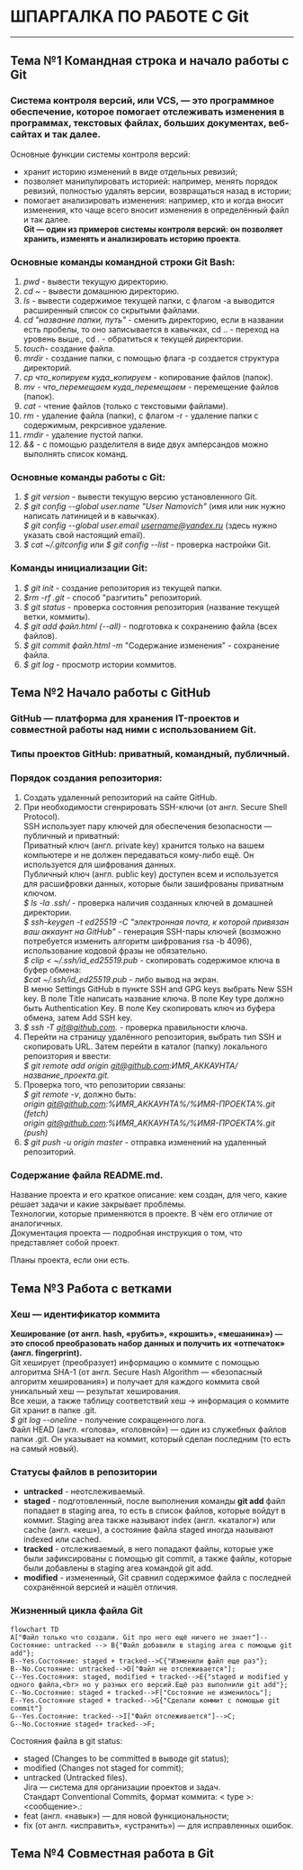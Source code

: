 # **ШПАРГАЛКА   ПО РАБОТЕ С Git**  
---


## **Тема №1 Командная строка и начало работы с Git**  


### Система контроля версий, или VCS, — это программное обеспечение, которое помогает отслеживать изменения в программах, текстовых файлах, больших документах, веб-сайтах и так далее.  


Основные функции системы контроля версий:  
* хранит историю изменений в виде отдельных ревизий;  
* позволяет манипулировать историей: например, менять порядок ревизий, полностью удалять версии, возвращаться назад в истории;  
* помогает анализировать изменения: например, кто и когда вносит изменения, кто чаще всего вносит изменения в определённый файл и так далее.  
**Git — один из примеров системы контроля версий: он позволяет хранить, изменять и анализировать историю проекта**.  


### Основные команды командной строки Git Bash:  
1. *pwd* - вывести текущую директорию.  
2. *cd ~* - вывести домашнюю директорию.  
3. *ls* - вывести содержимое текущей папки, с флагом -a выводится расширенный список со скрытыми файлами.  
4. *cd "название папки, путь"* - сменить директорию, если в названии есть пробелы, то оно записывается в кавычках, cd .. - переход на уровень выше., cd . - обратиться к текущей директории.  
5. *touch*- создание файла.  
6. *mrdir* - создание папки, с помощью флага -p создается структура директорий.  
7. *cp что_копируем куда_копируем* - копирование файлов (папок).  
8. *mv - что_перемещаем куда_перемещаем* - перемещение файлов (папок).   
9. *cat* - чтение файлов (только с текстовыми файлами).  
10. *rm* - удаление файла (папки), с флагом -r - удаление папки с содержимым, рекрсивное удаление.  
11. *rmdir* - удаление пустой папки.  
12. *&&* - с помощью разделителя в виде двух амперсандов можно выполнять список команд.  


### Основные команды работы с Git:  
1. *$ git version* - вывести текущую версию установленного Git.  
2. *$ git config --global user.name "User Namovich"* (имя или ник нужно написать латиницей и в кавычках).  
*$ git config --global user.email username@yandex.ru* (здесь нужно указать свой настоящий email).  
3. *$ cat ~/.gitconfig*  или *$ git config --list*  - проверка настройки Git.  


### Команды инициализации Git:  
1. *$ git init* - создание репозитория из текущей папки.  
2. *$rm -rf .git* - способ "разгитить" репозиторий.  
3. *$ git status* - проверка состояния репозитория (название текущей ветки, коммиты).  
4. *$ git add файл.html (--all)* - подготовка к сохранению файла (всех файлов).  
5. *$ git commit файл.html -m* "Содержание изменения" - сохранение файла.  
6. *$ git log* - просмотр истории коммитов.  


## **Тема №2 Начало работы с GitHub**  


### GitHub — платформа для хранения IT-проектов и совместной работы над ними с использованием Git.  
### Типы проектов GitHub: приватный, командный, публичный.  
### Порядок создания репозитория:  
1. Создать удаленный репозиторий на сайте GitHub.  
2. При необходимости сгенрировать SSH-ключи (от англ. Secure Shell Protocol).  
SSH использует пару ключей для обеспечения безопасности — публичный и приватный:  
Приватный ключ (англ. private key) хранится только на вашем компьютере и не должен передаваться кому-либо ещё. Он используется для шифрования данных.  
Публичный ключ (англ. public key) доступен всем и используется для расшифровки данных, которые были зашифрованы приватным ключом.  
*$ ls -la .ssh/* - проверка наличия созданных ключей в домашней директории.  
*$ ssh-keygen -t ed25519 -C "электронная почта, к которой привязан ваш аккаунт на GitHub"* - генерация SSH-пары ключей (возможно потребуется изменить алгоритм шифрования  rsa -b 4096), использование кодовой фразы не обязательно.  
*$ clip < ~/.ssh/id_ed25519.pub*  -  скопировать содержимое ключа в буфер обмена:  
*$cat ~/.ssh/id_ed25519.pub* - либо вывод на экран.  
В меню Settings GitHub в пункте SSH and GPG keys выбрать New SSH key. В поле Title написать название ключа. В поле Key type должно быть Authentication Key. В поле Key скопировать ключ из буфера обмена, затем Add SSH key.  
3. *$ ssh -T git@github.com.*  - проверка правильности ключа.  
4. Перейти на страницу удалённого репозитория, выбрать тип SSH и скопировать URL. Затем перейти в каталог (папку) локального репоизтория и ввести:  
*$ git remote add origin git@github.com:ИМЯ_АККАУНТА/название_проекта.git.*  
5. Проверка того, что репозитории связаны:  
*$ git remote -v*, должно быть:  
*origin    git@github.com:%ИМЯ_АККАУНТА%/%ИМЯ-ПРОЕКТА%.git (fetch)*  
*origin    git@github.com:%ИМЯ_АККАУНТА%/%ИМЯ-ПРОЕКТА%.git (push)*  
6. *$ git push -u origin master* - отправка изменений на удаленный репозиторий.  


### Содержание файла README.md.  
Название проекта и его краткое описание: кем создан, для чего, какие решает задачи и какие закрывает проблемы.  
Технологии, которые применяются в проекте. В чём его отличие от аналогичных.  
Документация проекта — подробная инструкция о том, что представляет собой проект.  


Планы проекта, если они есть.  
## **Тема №3 Работа с ветками** 
###  Хеш — идентификатор коммита  
**Хеширование (от англ. hash, «рубить», «крошить», «мешанина») — это способ преобразовать набор данных и получить их «отпечаток» (англ. fingerprint).**  
Git хеширует (преобразует) информацию о коммите с помощью алгоритма SHA-1 (от англ. Secure Hash Algorithm — «безопасный алгоритм хеширования») и получает для каждого коммита свой уникальный хеш — результат хеширования.  
Все хеши, а также таблицу соответствий хеш → информация о коммите Git хранит в папке .git.  
*$ git log --oneline* - получение сокращенного лога.  
Файл HEAD (англ. «голова», «головной») — один из служебных файлов папки .git. Он указывает на коммит, который сделан последним (то есть на самый новый).  
### Статусы файлов в репозитории  
* **untracked** - неотслеживаемый.
* **staged** - подготовленный, после выполнения команды **git add** файл попадает в staging area, то есть в список файлов, которые войдут в коммит. Staging area также называют index (англ. «каталог») или cache (англ. «кеш»), а состояние файла staged иногда называют indexed или cached.  
* **tracked** - отслеживаемый, в него попадают файлы, которые уже были зафиксированы с помощью git commit, а также файлы, которые были добавлены в staging area командой git add.  
* **modified** - измененный, Git сравнил содержимое файла с последней сохранённой версией и нашёл отличия.  
###   Жизненный цикла файла Git
```mermaid
flowchart TD
A["Файл только что создали. Git про него ещё ничего не знает"]--Состояние: untracked --> B{"Файл добавили в staging area с помощью git add"};
B--Yes.Состояние: staged + tracked-->C{"Изменили файл еще раз"};
B--No.Состояние: untracked-->D["Файл не отслеживается"];
C--Yes.Состояния: staged, modified + tracked-->E{"staged и modified у одного файла,<br> но у разных его версий.Ещё раз выполнили git add"};
C--No.Состояние: staged + tracked-->F["Состояние не изменилось"];
E--Yes.Состояние staged + tracked-->G{"Сделали коммит с помощью git commit"}
G--Yes.Состояние: tracked-->I["Файл отслеживается"]-->C;
G--No.Состояние staged+ tracked-->F;
```
Состояния файла в git status:  
* staged (Changes to be committed в выводе git status);  
* modified (Changes not staged for commit);  
* untracked (Untracked files).  
Jira — система для организации проектов и задач.  
Стандарт Conventional Commits, формат коммита: < type >: <сообщение>.:  
* feat (англ. «навык») — для новой функциональности;  
* fix (от англ. «исправить», «устранить») — для исправленных ошибок.  

## **Тема №4 Совместная работа в Git**  